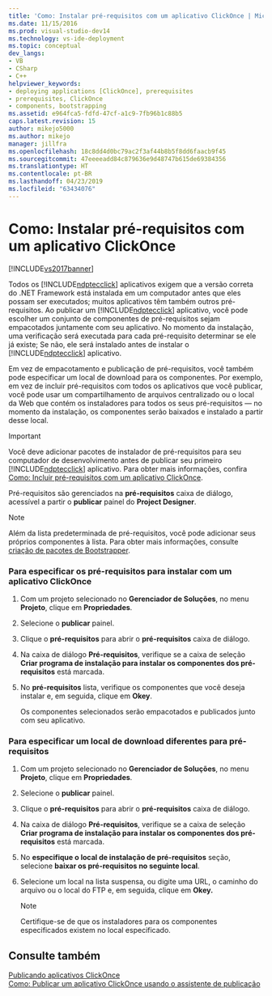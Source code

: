 ```yaml
---
title: 'Como: Instalar pré-requisitos com um aplicativo ClickOnce | Microsoft Docs'
ms.date: 11/15/2016
ms.prod: visual-studio-dev14
ms.technology: vs-ide-deployment
ms.topic: conceptual
dev_langs:
- VB
- CSharp
- C++
helpviewer_keywords:
- deploying applications [ClickOnce], prerequisites
- prerequisites, ClickOnce
- components, bootstrapping
ms.assetid: e964fca5-fdfd-47cf-a1c9-7fb96b1c88b5
caps.latest.revision: 15
author: mikejo5000
ms.author: mikejo
manager: jillfra
ms.openlocfilehash: 18c8dd4d0bc79ac2f3af44b8b5f8dd6faacb9f45
ms.sourcegitcommit: 47eeeeadd84c879636e9d48747b615de69384356
ms.translationtype: HT
ms.contentlocale: pt-BR
ms.lasthandoff: 04/23/2019
ms.locfileid: "63434076"
---
```

# <a name="how-to-install-prerequisites-with-a-clickonce-application"></a>Como: Instalar pré-requisitos com um aplicativo ClickOnce
[!INCLUDE[vs2017banner](../includes/vs2017banner.md)]

Todos os [!INCLUDE[ndptecclick](../includes/ndptecclick-md.md)] aplicativos exigem que a versão correta do .NET Framework está instalada em um computador antes que eles possam ser executados; muitos aplicativos têm também outros pré-requisitos. Ao publicar um [!INCLUDE[ndptecclick](../includes/ndptecclick-md.md)] aplicativo, você pode escolher um conjunto de componentes de pré-requisitos sejam empacotados juntamente com seu aplicativo. No momento da instalação, uma verificação será executada para cada pré-requisito determinar se ele já existe; Se não, ele será instalado antes de instalar o [!INCLUDE[ndptecclick](../includes/ndptecclick-md.md)] aplicativo.  
  
 Em vez de empacotamento e publicação de pré-requisitos, você também pode especificar um local de download para os componentes. Por exemplo, em vez de incluir pré-requisitos com todos os aplicativos que você publicar, você pode usar um compartilhamento de arquivos centralizado ou o local da Web que contém os instaladores para todos os seus pré-requisitos — no momento da instalação, os componentes serão baixados e instalado a partir desse local.  
  
> [!IMPORTANT]
> Você deve adicionar pacotes de instalador de pré-requisitos para seu computador de desenvolvimento antes de publicar seu primeiro [!INCLUDE[ndptecclick](../includes/ndptecclick-md.md)] aplicativo. Para obter mais informações, confira [Como: Incluir pré-requisitos com um aplicativo ClickOnce](../deployment/how-to-include-prerequisites-with-a-clickonce-application.md).  
  
 Pré-requisitos são gerenciados na **pré-requisitos** caixa de diálogo, acessível a partir o **publicar** painel do **Project Designer**.  
  
> [!NOTE]
> Além da lista predeterminada de pré-requisitos, você pode adicionar seus próprios componentes à lista. Para obter mais informações, consulte [criação de pacotes de Bootstrapper](../deployment/creating-bootstrapper-packages.md).  
  
### <a name="to-specify-prerequisites-to-install-with-a-clickonce-application"></a>Para especificar os pré-requisitos para instalar com um aplicativo ClickOnce  
  
1. Com um projeto selecionado no **Gerenciador de Soluções**, no menu **Projeto**, clique em **Propriedades**.  
  
2. Selecione o **publicar** painel.  
  
3. Clique o **pré-requisitos** para abrir o **pré-requisitos** caixa de diálogo.  
  
4. Na caixa de diálogo **Pré-requisitos**, verifique se a caixa de seleção **Criar programa de instalação para instalar os componentes dos pré-requisitos** está marcada.  
  
5. No **pré-requisitos** lista, verifique os componentes que você deseja instalar e, em seguida, clique em **Okey**.  
  
     Os componentes selecionados serão empacotados e publicados junto com seu aplicativo.  
  
### <a name="to-specify-a-different-download-location-for-prerequisites"></a>Para especificar um local de download diferentes para pré-requisitos  
  
1. Com um projeto selecionado no **Gerenciador de Soluções**, no menu **Projeto**, clique em **Propriedades**.  
  
2. Selecione o **publicar** painel.  
  
3. Clique o **pré-requisitos** para abrir o **pré-requisitos** caixa de diálogo.  
  
4. Na caixa de diálogo **Pré-requisitos**, verifique se a caixa de seleção **Criar programa de instalação para instalar os componentes dos pré-requisitos** está marcada.  
  
5. No **especifique o local de instalação de pré-requisitos** seção, selecione **baixar os pré-requisitos no seguinte local**.  
  
6. Selecione um local na lista suspensa, ou digite uma URL, o caminho do arquivo ou o local do FTP e, em seguida, clique em **Okey.**  
  
    > [!NOTE]
    > Certifique-se de que os instaladores para os componentes especificados existem no local especificado.  
  
## <a name="see-also"></a>Consulte também  
 [Publicando aplicativos ClickOnce](../deployment/publishing-clickonce-applications.md)   
 [Como: Publicar um aplicativo ClickOnce usando o assistente de publicação](../deployment/how-to-publish-a-clickonce-application-using-the-publish-wizard.md)
